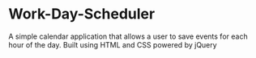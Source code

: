 # Work-Day-Scheduler
A simple calendar application that allows a user to save events for each hour of the day. Built using HTML and CSS powered by jQuery
